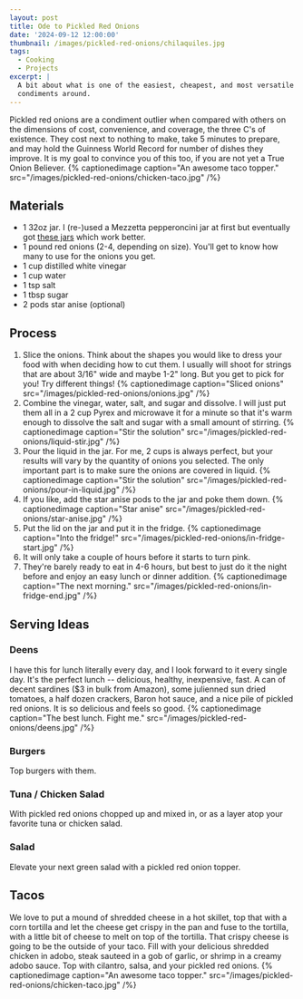 ```yaml
---
layout: post
title: Ode to Pickled Red Onions
date: '2024-09-12 12:00:00'
thumbnail: /images/pickled-red-onions/chilaquiles.jpg
tags:
  - Cooking
  - Projects
excerpt: |
  A bit about what is one of the easiest, cheapest, and most versatile
  condiments around.
---
```


Pickled red onions are a condiment outlier when compared with others on the dimensions of cost, convenience, and coverage, the three C's of existence. They cost next to nothing to make, take 5 minutes to prepare, and may hold the Guinness World Record for number of dishes they improve. It is my goal to convince you of this too, if you are not yet a True Onion Believer.
{% captionedimage caption="An awesome taco topper." src="/images/pickled-red-onions/chicken-taco.jpg" /%}

## Materials

- 1 32oz jar. I (re-)used a Mezzetta pepperoncini jar at first but eventually got [these jars](https://www.amazon.com/dp/B07SF5W245) which work better.
- 1 pound red onions (2-4, depending on size). You'll get to know how many to use for the onions you get.
- 1 cup distilled white vinegar
- 1 cup water
- 1 tsp salt
- 1 tbsp sugar
- 2 pods star anise (optional)

## Process

1. Slice the onions. Think about the shapes you would like to dress your food with when deciding how to cut them. I usually will shoot for strings that are about 3/16" wide and maybe 1-2" long. But you get to pick for you! Try different things!
   {% captionedimage caption="Sliced onions" src="/images/pickled-red-onions/onions.jpg" /%}
2. Combine the vinegar, water, salt, and sugar and dissolve. I will just put them all in a 2 cup Pyrex and microwave it for a minute so that it's warm enough to dissolve the salt and sugar with a small amount of stirring.
   {% captionedimage caption="Stir the solution" src="/images/pickled-red-onions/liquid-stir.jpg" /%}
3. Pour the liquid in the jar. For me, 2 cups is always perfect, but your results will vary by the quantity of onions you selected. The only important part is to make sure the onions are covered in liquid.
   {% captionedimage caption="Stir the solution" src="/images/pickled-red-onions/pour-in-liquid.jpg" /%}
4. If you like, add the star anise pods to the jar and poke them down.
   {% captionedimage caption="Star anise" src="/images/pickled-red-onions/star-anise.jpg" /%}
5. Put the lid on the jar and put it in the fridge.
   {% captionedimage caption="Into the fridge!" src="/images/pickled-red-onions/in-fridge-start.jpg" /%}
6. It will only take a couple of hours before it starts to turn pink.
7. They're barely ready to eat in 4-6 hours, but best to just do it the night before and enjoy an easy lunch or dinner addition.
   {% captionedimage caption="The next morning." src="/images/pickled-red-onions/in-fridge-end.jpg" /%}

## Serving Ideas

### Deens

I have this for lunch literally every day, and I look forward to it every single day. It's the perfect lunch -- delicious, healthy, inexpensive, fast. A can of decent sardines ($3 in bulk from Amazon), some julienned sun dried tomatoes, a half dozen crackers, Baron hot sauce, and a nice pile of pickled red onions. It is so delicious and feels so good.
{% captionedimage caption="The best lunch. Fight me." src="/images/pickled-red-onions/deens.jpg" /%}

### Burgers

Top burgers with them.

### Tuna / Chicken Salad

With pickled red onions chopped up and mixed in, or as a layer atop your favorite tuna or chicken salad.

### Salad

Elevate your next green salad with a pickled red onion topper.

## Tacos

We love to put a mound of shredded cheese in a hot skillet, top that with a corn tortilla and let the cheese get crispy in the pan and fuse to the tortilla, with a little bit of cheese to melt on top of the tortilla. That crispy cheese is going to be the outside of your taco. Fill with your delicious shredded chicken in adobo, steak sauteed in a gob of garlic, or shrimp in a creamy adobo sauce. Top with cilantro, salsa, and your pickled red onions.
{% captionedimage caption="An awesome taco topper." src="/images/pickled-red-onions/chicken-taco.jpg" /%}
